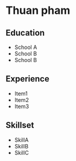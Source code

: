 # Thuan pham

## Education
* School A
* School B
* School B
## Experience
* Item1
* Item2
* Item3

## Skillset
* SkillA
* SkillB
* SkillC
